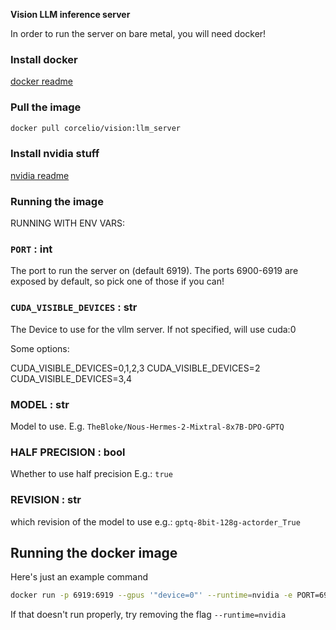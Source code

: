 **Vision LLM inference server**

In order to run the server on bare metal, you will need docker!

### Install docker
[docker readme](/../docs/install_docker.md)

### Pull the image
```bash
docker pull corcelio/vision:llm_server
```

### Install nvidia stuff
[nvidia readme](/../docs/install_nvidia_stuff.md)

### Running the image

RUNNING WITH ENV VARS:

### `PORT` : int 
The port to run the server on (default 6919). The ports 6900-6919 are exposed by default, so pick one of those if you can!

### `CUDA_VISIBLE_DEVICES` : str
The Device to use for the vllm server. If not specified, will use cuda:0

Some options:

CUDA_VISIBLE_DEVICES=0,1,2,3
CUDA_VISIBLE_DEVICES=2
CUDA_VISIBLE_DEVICES=3,4

### MODEL : str
Model to use. E.g. `TheBloke/Nous-Hermes-2-Mixtral-8x7B-DPO-GPTQ`

### HALF PRECISION : bool
Whether to use half precision E.g.: `true`

### REVISION : str
which revision of the model to use e.g.: `gptq-8bit-128g-actorder_True`


## Running the docker image

Here's just an example command
```bash
docker run -p 6919:6919 --gpus '"device=0"' --runtime=nvidia -e PORT=6919 -e MODEL=TheBloke/Nous-Hermes-2-Mixtral-8x7B-DPO-GPTQ -e HALF_PRECISION=true -e REVISION=gptq-8bit-128g-actorder_True -e CUDA_VISIBLE_DEVICES=0 corcelio/vision:llm_server
```

If that doesn't run properly, try removing the flag
`--runtime=nvidia`

